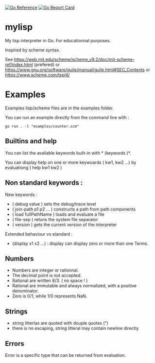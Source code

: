 
[![Go Reference](https://pkg.go.dev/badge/github.com/xavier268/mylisp.svg)](https://pkg.go.dev/github.com/xavier268/mylisp) 
[![Go Report Card](https://goreportcard.com/badge/github.com/xavier268/mylisp)](https://goreportcard.com/report/github.com/xavier268/mylisp)

# mylisp
My lisp interpreter in Go. For educationnal purposes.

Inspired by scheme syntax.



See https://web.mit.edu/scheme/scheme_v9.2/doc/mit-scheme-ref/index.html  (prefered) 
or  https://www.gnu.org/software/guile/manual/guile.html#SEC_Contents
or https://www.scheme.com/tspl4/

# Examples

Examples lisp/scheme files are in the examples folder.

You can run an example directly from the command line with :

```
go run . -l "examples/counter.scm"
```

## Builtins and help

You can list the available keywords built-in with * (keywords )*.

You can display help on one or more keywoards ( kw1, kw2 ...) by evaluationg ( help kw1 kw2 )

## Non standard keywords :

New keywords :

* ( debug value ) sets the debug/trace level
* ( join-path p1 p2 ... ) constructs a path from path components
* ( load fullPathName ) loads and evaluate a file
* ( file-sep ) retuns the system file separator
* ( version ) gets the current version of the interpreter

Extended behaviour vs standard :
* (display x1 x2 ...) : display can display zero or more than one Terms.


 
## Numbers

* Numbers are integer or rationnal. 
* The decimal point is not accepted. 
* Rational are written 8/3. ( no space ! )
* Rational are immutable and always normalized, with a positive denominator. 
* Zero is 0/1, while 1/0 represents NaN.

## Strings

* string litterlas are quoted with douple quotes (")
* there is no escaping, string litteral may contain newline directly


## Errors 

Error is a specific type that can be returned from evaluation.

